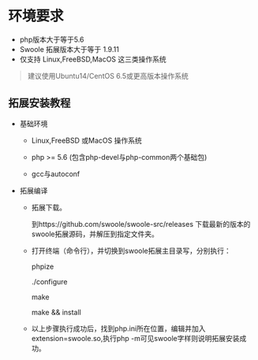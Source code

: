 # 环境要求

- php版本大于等于5.6
- Swoole 拓展版本大于等于 1.9.11
- 仅支持 Linux,FreeBSD,MacOS 这三类操作系统

> 建议使用Ubuntu14/CentOS 6.5或更高版本操作系统

## 拓展安装教程

- 基础环境

    - Linux,FreeBSD 或MacOS 操作系统

    - php >= 5.6 (包含php-devel与php-common两个基础包)

    - gcc与autoconf

- 拓展编译

    - 拓展下载。
    
        到https://github.com/swoole/swoole-src/releases 下载最新的版本的swoole拓展源码，并解压到指定文件夹。

    - 打开终端（命令行），并切换到swoole拓展主目录写，分别执行：

        phpize

        ./configure

        make

        make && install

    - 以上步骤执行成功后，找到php.ini所在位置，编辑并加入extension=swoole.so,执行php -m可见swoole字样则说明拓展安装成功。
